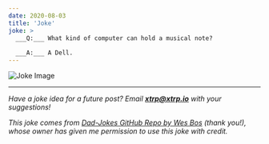 ```yaml
---
date: 2020-08-03
title: 'Joke'
joke: >
  ___Q:___ What kind of computer can hold a musical note?
  
  ___A:___ A Dell.
---
```


![Joke Image](https://private.xtrp.io/projects/DailyDeveloperJokes/public_image_server/images/5e1259869e0aa.png)

---
*Have a joke idea for a future post? Email **[xtrp@xtrp.io](mailto:xtrp@xtrp.io)** with your suggestions!*

*This joke comes from [Dad-Jokes GitHub Repo by Wes Bos](https://github.com/wesbos/dad-jokes) (thank you!), whose owner has given me permission to use this joke with credit.*

<!-- 
Joke text:
**Q:** What kind of computer can hold a musical note?

**A:** A Dell.
 -->


